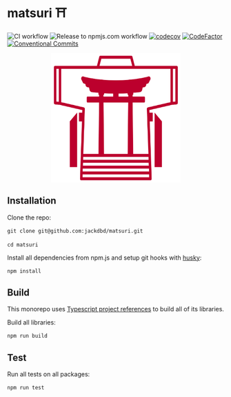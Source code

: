 # matsuri ⛩️

![CI workflow](https://github.com/jackdbd/matsuri/actions/workflows/ci.yaml/badge.svg)
![Release to npmjs.com workflow](https://github.com/jackdbd/matsuri/actions/workflows/release-to-npmjs.yaml/badge.svg)
[![codecov](https://codecov.io/gh/jackdbd/matsuri/branch/main/graph/badge.svg?token=P5uJ3doRer)](https://codecov.io/gh/jackdbd/matsuri)
[![CodeFactor](https://www.codefactor.io/repository/github/jackdbd/matsuri/badge)](https://www.codefactor.io/repository/github/jackdbd/matsuri)
[![Conventional Commits](https://img.shields.io/badge/Conventional%20Commits-1.0.0-%23FE5196?logo=conventionalcommits&logoColor=white)](https://conventionalcommits.org)

<div style="display:flex; align-items:center; justify-content:center"><img src="./assets/images/matsuri-logo.png" alt="the matsuri logo" width=300 height=300 style=""></div>

## Installation

Clone the repo:

```shell
git clone git@github.com:jackdbd/matsuri.git

cd matsuri
```

Install all dependencies from npm.js and setup git hooks with [husky](https://typicode.github.io/husky/):

```sh
npm install
```

## Build

This monorepo uses [Typescript project references](https://www.typescriptlang.org/docs/handbook/project-references.html) to build all of its libraries.

Build all libraries:

```sh
npm run build
```

## Test

Run all tests on all packages:

```sh
npm run test
```
